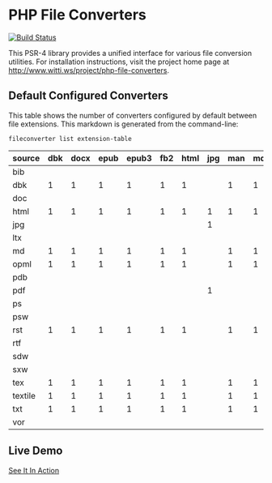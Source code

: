PHP File Converters
===================

[![Build Status](https://travis-ci.org/wittiws/php-file-converters.png?branch=master)](https://travis-ci.org/wittiws/php-file-converters)

This PSR-4 library provides a unified interface for various file conversion utilities. For installation instructions, visit the project home page at http://www.witti.ws/project/php-file-converters.


## Default Configured Converters

This table shows the number of converters configured by default between file extensions. This markdown is generated from the command-line:

    fileconverter list extension-table

source | dbk | docx | epub | epub3 | fb2 | html | jpg | man | md | odt | opml | pdf | ps | rtf | txt
--- | --- | --- | --- | --- | --- | --- | --- | --- | --- | --- | --- | --- | --- | --- | ---
bib |  |  |  |  |  |  |  |  |  |  |  | 1 |  |  |
dbk | 1 | 1 | 1 | 1 | 1 | 1 |  | 1 | 1 | 1 | 1 | 1 |  | 1 | 1
doc |  |  |  |  |  |  |  |  |  |  |  | 1 |  |  | 1
html | 1 | 1 | 1 | 1 | 1 | 1 | 1 | 1 | 1 | 1 | 1 | 9 |  | 1 | 1
jpg |  |  |  |  |  |  | 1 |  |  |  |  |  |  |  |
ltx |  |  |  |  |  |  |  |  |  |  |  | 1 |  |  |
md | 1 | 1 | 1 | 1 | 1 | 1 |  | 1 | 1 | 1 | 1 | 1 |  | 1 | 1
opml | 1 | 1 | 1 | 1 | 1 | 1 |  | 1 | 1 | 1 | 1 | 1 |  | 1 | 1
pdb |  |  |  |  |  |  |  |  |  |  |  | 1 |  |  |
pdf |  |  |  |  |  |  | 1 |  |  |  |  | 1 |  |  |
ps |  |  |  |  |  |  |  |  |  |  |  | 1 |  |  |
psw |  |  |  |  |  |  |  |  |  |  |  | 1 |  |  |
rst | 1 | 1 | 1 | 1 | 1 | 1 |  | 1 | 1 | 1 | 1 | 1 |  | 1 | 1
rtf |  |  |  |  |  |  |  |  |  |  |  | 4 | 2 |  |
sdw |  |  |  |  |  |  |  |  |  |  |  | 1 |  |  |
sxw |  |  |  |  |  |  |  |  |  |  |  | 1 |  |  |
tex | 1 | 1 | 1 | 1 | 1 | 1 |  | 1 | 1 | 1 | 1 | 1 |  | 1 | 1
textile | 1 | 1 | 1 | 1 | 1 | 1 |  | 1 | 1 | 1 | 1 | 1 |  | 1 | 1
txt | 1 | 1 | 1 | 1 | 1 | 1 |  | 1 | 1 | 1 | 1 | 2 |  | 1 | 1
vor |  |  |  |  |  |  |  |  |  |  |  | 1 |  |  |


## Live Demo
[See It In Action][demo]

[demo]: http://convertfiles.online

